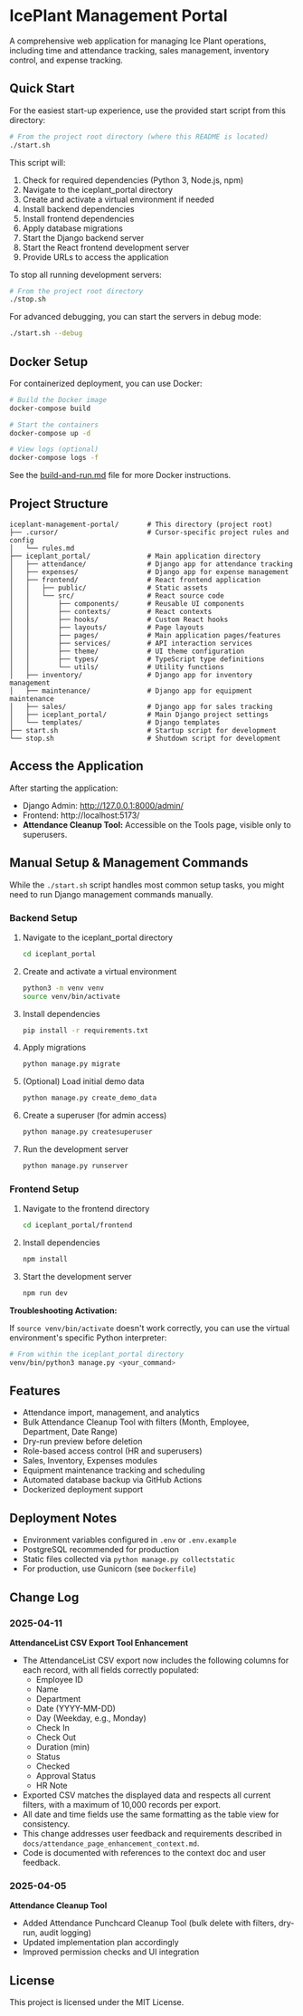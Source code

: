 # IcePlant Management Portal

A comprehensive web application for managing Ice Plant operations, including time and attendance tracking, sales management, inventory control, and expense tracking.

## Quick Start

For the easiest start-up experience, use the provided start script from this directory:

```bash
# From the project root directory (where this README is located)
./start.sh
```

This script will:
1. Check for required dependencies (Python 3, Node.js, npm)
2. Navigate to the iceplant_portal directory
3. Create and activate a virtual environment if needed
4. Install backend dependencies
5. Install frontend dependencies
6. Apply database migrations
7. Start the Django backend server
8. Start the React frontend development server
9. Provide URLs to access the application

To stop all running development servers:

```bash
# From the project root directory
./stop.sh
```

For advanced debugging, you can start the servers in debug mode:

```bash
./start.sh --debug
```

## Docker Setup

For containerized deployment, you can use Docker:

```bash
# Build the Docker image
docker-compose build

# Start the containers
docker-compose up -d

# View logs (optional)
docker-compose logs -f
```

See the [build-and-run.md](build-and-run.md) file for more Docker instructions.

## Project Structure

```
iceplant-management-portal/       # This directory (project root)
├── .cursor/                      # Cursor-specific project rules and config
│   └── rules.md
├── iceplant_portal/              # Main application directory
│   ├── attendance/               # Django app for attendance tracking
│   ├── expenses/                 # Django app for expense management
│   ├── frontend/                 # React frontend application
│   │   ├── public/               # Static assets
│   │   └── src/                  # React source code
│   │       ├── components/       # Reusable UI components
│   │       ├── contexts/         # React contexts
│   │       ├── hooks/            # Custom React hooks
│   │       ├── layouts/          # Page layouts
│   │       ├── pages/            # Main application pages/features
│   │       ├── services/         # API interaction services
│   │       ├── theme/            # UI theme configuration
│   │       ├── types/            # TypeScript type definitions
│   │       └── utils/            # Utility functions
│   ├── inventory/                # Django app for inventory management
│   ├── maintenance/              # Django app for equipment maintenance
│   ├── sales/                    # Django app for sales tracking
│   ├── iceplant_portal/          # Main Django project settings
│   └── templates/                # Django templates
├── start.sh                      # Startup script for development
└── stop.sh                       # Shutdown script for development
```

## Access the Application

After starting the application:

- Django Admin: http://127.0.0.1:8000/admin/
- Frontend: http://localhost:5173/
- **Attendance Cleanup Tool:** Accessible on the Tools page, visible only to superusers.

## Manual Setup & Management Commands

While the `./start.sh` script handles most common setup tasks, you might need to run Django management commands manually.

### Backend Setup

1. Navigate to the iceplant_portal directory
   ```bash
   cd iceplant_portal
   ```

2. Create and activate a virtual environment
   ```bash
   python3 -m venv venv
   source venv/bin/activate
   ```

3. Install dependencies
   ```bash
   pip install -r requirements.txt
   ```

4. Apply migrations
   ```bash
   python manage.py migrate
   ```

5. (Optional) Load initial demo data
   ```bash
   python manage.py create_demo_data
   ```

6. Create a superuser (for admin access)
   ```bash
   python manage.py createsuperuser
   ```

7. Run the development server
   ```bash
   python manage.py runserver
   ```

### Frontend Setup

1. Navigate to the frontend directory
   ```bash
   cd iceplant_portal/frontend
   ```

2. Install dependencies
   ```bash
   npm install
   ```

3. Start the development server
   ```bash
   npm run dev
   ```

**Troubleshooting Activation:**

If `source venv/bin/activate` doesn't work correctly, you can use the virtual environment's specific Python interpreter:

```bash
# From within the iceplant_portal directory
venv/bin/python3 manage.py <your_command>
```

## Features

- Attendance import, management, and analytics
- Bulk Attendance Cleanup Tool with filters (Month, Employee, Department, Date Range)
- Dry-run preview before deletion
- Role-based access control (HR and superusers)
- Sales, Inventory, Expenses modules
- Equipment maintenance tracking and scheduling
- Automated database backup via GitHub Actions
- Dockerized deployment support

## Deployment Notes

- Environment variables configured in `.env` or `.env.example`
- PostgreSQL recommended for production
- Static files collected via `python manage.py collectstatic`
- For production, use Gunicorn (see `Dockerfile`)

## Change Log

### 2025-04-11

**AttendanceList CSV Export Tool Enhancement**
- The AttendanceList CSV export now includes the following columns for each record, with all fields correctly populated:
  - Employee ID
  - Name
  - Department
  - Date (YYYY-MM-DD)
  - Day (Weekday, e.g., Monday)
  - Check In
  - Check Out
  - Duration (min)
  - Status
  - Checked
  - Approval Status
  - HR Note
- Exported CSV matches the displayed data and respects all current filters, with a maximum of 10,000 records per export.
- All date and time fields use the same formatting as the table view for consistency.
- This change addresses user feedback and requirements described in `docs/attendance_page_enhancement_context.md`.
- Code is documented with references to the context doc and user feedback.

### 2025-04-05

**Attendance Cleanup Tool**
- Added Attendance Punchcard Cleanup Tool (bulk delete with filters, dry-run, audit logging)
- Updated implementation plan accordingly
- Improved permission checks and UI integration

## License

This project is licensed under the MIT License.